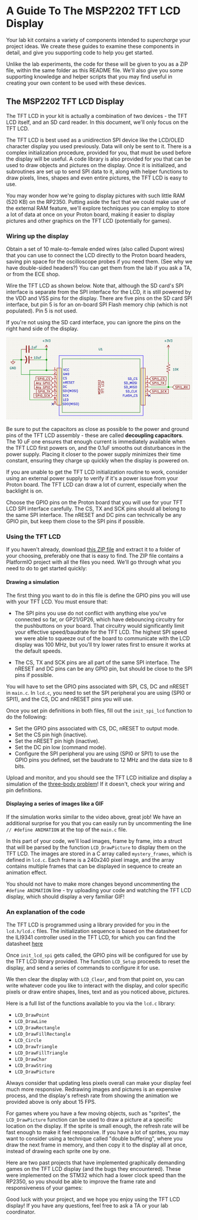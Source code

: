 # A Guide To The MSP2202 TFT LCD Display

Your lab kit contains a variety of components intended to *supercharge* your project ideas.  We create these guides to examine these components in detail, and give you supporting code to help you get started.  

Unlike the lab experiments, the code for these will be given to you as a ZIP file, within the same folder as this README file.  We'll also give you some supporting knowledge and helper scripts that you may find useful in creating your own content to be used with these devices.

## The MSP2202 TFT LCD Display

The TFT LCD in your kit is actually a combination of two devices - the TFT LCD itself, and an SD card reader.  In this document, we'll only focus on the TFT LCD.

The TFT LCD is best used as a unidirection SPI device like the LCD/OLED character display you used previously.  Data will only be sent to it. There is a complex initialization procedure, provided for you, that must be used before the display will be useful. A code library is also provided for you that can be used to draw objects and pictures on the display. Once it is initialized, and subroutines are set up to send SPI data to it, along with helper functions to draw pixels, lines, shapes and even entire pictures, the TFT LCD is easy to use.

You may wonder how we're going to display pictures with such little RAM (520 KB) on the RP2350.  Putting aside the fact that we could make use of the external RAM feature, we'll explore techniques you can employ to store a lot of data at once on your Proton board, making it easier to display pictures and other graphics on the TFT LCD (potentially for games).

### Wiring up the display

Obtain a set of 10 male-to-female ended wires (also called Dupont wires) that you can use to connect the LCD directly to the Proton board headers, saving pin space for the oscilloscope probes if you need them.  (See why we have double-sided headers?)  You can get them from the lab if you ask a TA, or from the ECE shop.

Wire the TFT LCD as shown below. Note that, although the SD card's SPI interface is separate from the SPI interface for the LCD, it is still powered by the VDD and VSS pins for the display. There are five pins on the SD card SPI interface, but pin 5 is for an on-board SPI Flash memory chip (which is not populated). Pin 5 is not used.

If you're not using the SD card interface, you can ignore the pins on the right hand side of the display.

![msp2202-tft](images/wiring.png)

Be sure to put the capacitors as close as possible to the power and ground pins of the TFT LCD assembly - these are called **decoupling capacitors**.  The 10 uF one ensures that enough current is immediately available when the TFT LCD first powers on, and the 0.1uF smooths out disturbances in the power supply.  Placing it closer to the power supply minimizes their time constant, ensuring they charge up quickly when the display is powered on.

If you are unable to get the TFT LCD initialization routine to work, consider using an external power supply to verify if it's a power issue from your Proton board.  The TFT LCD can draw a lot of current, especially when the backlight is on.

Choose the GPIO pins on the Proton board that you will use for your TFT LCD SPI interface carefully.  The CS, TX and SCK pins should all belong to the same SPI interface.  The nRESET and DC pins can technically be any GPIO pin, but keep them close to the SPI pins if possible.  

### Using the TFT LCD

If you haven't already, download [this ZIP file](lcd.zip) and extract it to a folder of your choosing, preferably one that is easy to find.  The ZIP file contains a PlatformIO project with all the files you need.  We'll go through what you need to do to get started quickly:

#### Drawing a simulation 

The first thing you want to do in this file is define the GPIO pins you will use with your TFT LCD.  You must ensure that:

- The SPI pins you use do not conflict with anything else you've connected so far, or GP21/GP26, which have debouncing circuitry for the pushbuttons on your board.  That circuitry would significantly limit your effective speed/baudrate for the TFT LCD.  The highest SPI speed we were able to squeeze out of the board to communicate with the LCD display was 100 MHz, but you'll try lower rates first to ensure it works at the default speeds.

- The CS, TX and SCK pins are all part of the same SPI interface.  The nRESET and DC pins can be any GPIO pin, but should be close to the SPI pins if possible.

You will have to set the GPIO pins associated with SPI, CS, DC and nRESET in `main.c`.  In `lcd.c`, you need to set the SPI peripheral you are using (SPI0 or SPI1), and the CS, DC and nRESET pins you will use.

Once you set pin definitions in both files, fill out the `init_spi_lcd` function to do the following:
- Set the GPIO pins associated with CS, DC, nRESET to output mode.
- Set the CS pin high (inactive).
- Set the nRESET pin high (inactive).
- Set the DC pin low (command mode).
- Configure the SPI peripheral you are using (SPI0 or SPI1) to use the GPIO pins you defined, set the baudrate to 12 MHz and the data size to 8 bits.

Upload and monitor, and you should see the TFT LCD initialize and display a simulation of the [three-body problem](https://en.wikipedia.org/wiki/Three-body_problem)!  If it doesn't, check your wiring and pin definitions.

<!-- Insert MP4 here -->

#### Displaying a series of images like a GIF

If the simulation works similar to the video above, great job!  We have an additional surprise for you that you can easily run by uncommenting the line `// #define ANIMATION` at the top of the `main.c` file.  

In this part of your code, we'll load images, frame by frame, into a struct that will be parsed by the function `LCD_DrawPicture` to display them on the TFT LCD.  The images are stored in a C array called `mystery_frames`, which is defined in `lcd.c`.  Each frame is a 240x240 pixel image, and the array contains multiple frames that can be displayed in sequence to create an animation effect.  

You should not have to make more changes beyond uncommenting the `#define ANIMATION` line - try uploading your code and watching the TFT LCD display, which should display a very familiar GIF!

### An explanation of the code

The TFT LCD is programmed using a library provided for you in the `lcd.h/lcd.c` files.  The initialization sequence is based on the datasheet for the ILI9341 controller used in the TFT LCD, for which you can find the datasheet [here]()

Once `init_lcd_spi` gets called, the GPIO pins will be configured for use by the TFT LCD library provided.  The function `LCD_Setup` proceeds to reset the display, and send a series of commands to configure it for use.  

We then clear the display with `LCD_Clear`, and from that point on, you can write whatever code you like to interact with the display, and color specific pixels or draw entire shapes, lines, text and as you noticed above, pictures.

Here is a full list of the functions available to you via the `lcd.c` library:

- `LCD_DrawPoint`
- `LCD_DrawLine`
- `LCD_DrawRectangle`
- `LCD_DrawFillRectangle`
- `LCD_Circle`
- `LCD_DrawTriangle`
- `LCD_DrawFillTriangle`
- `LCD_DrawChar`
- `LCD_DrawString`
- `LCD_DrawPicture`

Always consider that updating less pixels overall can make your display feel much more responsive.  Redrawing images and pictures is an expensive process, and the display's refresh rate from showing the animation we provided above is only about 15 FPS.

For games where you have a few moving objects, such as "sprites", the `LCD_DrawPicture` function can be used to draw a picture at a specific location on the display.  If the sprite is small enough, the refresh rate will be fast enough to make it feel responsive.  If you have a lot of sprites, you may want to consider using a technique called "double buffering", where you draw the next frame in memory, and then copy it to the display all at once, instead of drawing each sprite one by one.

Here are two past projects that have implemented graphically demanding games on the TFT LCD display (and the bugs they encountered).  These were implemented on the STM32 which had a lower clock speed than the RP2350, so you should be able to improve the frame rate and responsiveness of your games:

<!-- video 1 -->

<!-- video 2 -->

Good luck with your project, and we hope you enjoy using the TFT LCD display!  If you have any questions, feel free to ask a TA or your lab coordinator.